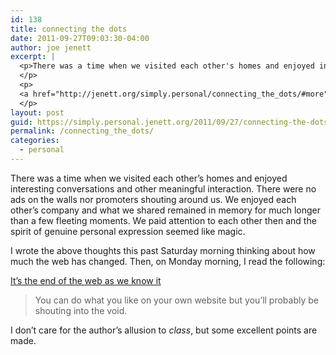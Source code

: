 ```yaml
---
id: 138
title: connecting the dots
date: 2011-09-27T09:03:30-04:00
author: joe jenett
excerpt: |
  <p>There was a time when we visited each other's homes and enjoyed interesting conversations and other meaningful interaction.  There were no ads on the walls nor promoters shouting around us. We enjoyed each other's company and what we shared remained in memory for much longer than a few fleeting moments. We paid attention to each other then and the spirit of genuine personal expression seemed like magic.
  </p>
  <p>
  <a href="http://jenett.org/simply.personal/connecting_the_dots/#more">Continue reading "connecting the dots" &raquo;</a>
  </p>
layout: post
guid: https://simply.personal.jenett.org/2011/09/27/connecting-the-dots/
permalink: /connecting_the_dots/
categories:
  - personal
---
```

There was a time when we visited each other’s homes and enjoyed interesting conversations and other meaningful interaction. There were no ads on the walls nor promoters shouting around us. We enjoyed each other’s company and what we shared remained in memory for much longer than a few fleeting moments. We paid attention to each other then and the spirit of genuine personal expression seemed like magic. 

<!--more-->

I wrote the above thoughts this past Saturday morning thinking about how much the web has changed. Then, on Monday morning, I read the following: 

[It’s the end of the web as we know it](http://adrianshort.co.uk/2011/09/25/its-the-end-of-the-web-as-we-know-it/)

> You can do what you like on your own website but you’ll probably be shouting into the void. 

I don’t care for the author’s allusion to _class_, but some excellent points are made.
